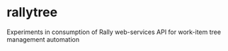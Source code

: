 # rallytree
Experiments in consumption of Rally web-services API for work-item tree management automation

